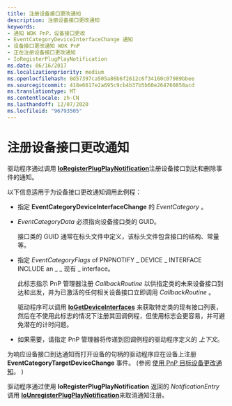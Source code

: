 ```yaml
---
title: 注册设备接口更改通知
description: 注册设备接口更改通知
keywords:
- 通知 WDK PnP，设备接口更改
- EventCategoryDeviceInterfaceChange 通知
- 设备接口更改通知 WDK PnP
- 正在注册设备接口更改通知
- IoRegisterPlugPlayNotification
ms.date: 06/16/2017
ms.localizationpriority: medium
ms.openlocfilehash: 0d57397ca505a86b6f2612c6f34160c07989bbee
ms.sourcegitcommit: 418e6617e2a695c9cb4b37b5b60e264760858acd
ms.translationtype: MT
ms.contentlocale: zh-CN
ms.lasthandoff: 12/07/2020
ms.locfileid: "96793505"
---
```

# <a name="registering-for-device-interface-change-notification"></a>注册设备接口更改通知





驱动程序通过调用 [**IoRegisterPlugPlayNotification**](/windows-hardware/drivers/ddi/wdm/nf-wdm-ioregisterplugplaynotification)注册设备接口到达和删除事件的通知。

以下信息适用于为设备接口更改通知调用此例程：

-   指定 **EventCategoryDeviceInterfaceChange** 的 *EventCategory* 。

-   *EventCategoryData* 必须指向设备接口类的 GUID。

    接口类的 GUID 通常在标头文件中定义，该标头文件包含接口的结构、常量等。

-   指定 *EventCategoryFlags* of PNPNOTIFY \_ DEVICE \_ INTERFACE INCLUDE an \_ \_ 现有 \_ interface。

    此标志指示 PnP 管理器注册 *CallbackRoutine* 以供指定类的未来设备接口到达和出发，并为已激活的任何相关设备接口立即调用 *CallbackRoutine* 。

    驱动程序可以调用 [**IoGetDeviceInterfaces**](/windows-hardware/drivers/ddi/wdm/nf-wdm-iogetdeviceinterfaces) 来获取特定类的现有接口列表，然后在不使用此标志的情况下注册其回调例程，但使用标志会更容易，并可避免潜在的计时问题。

-   如果需要，请指定 PnP 管理器将传递到回调例程的驱动程序定义的 *上下文*。

为响应设备接口到达通知而打开设备的句柄的驱动程序应在设备上注册 **EventCategoryTargetDeviceChange** 事件。  (参阅 [使用 PnP 目标设备更改通知](using-pnp-target-device-change-notification.md)。 ) 

驱动程序通过使用 **IoRegisterPlugPlayNotification** 返回的 *NotificationEntry* 调用 [**IoUnregisterPlugPlayNotification**](/windows-hardware/drivers/ddi/wdm/nf-wdm-iounregisterplugplaynotification)来取消通知注册。

 

